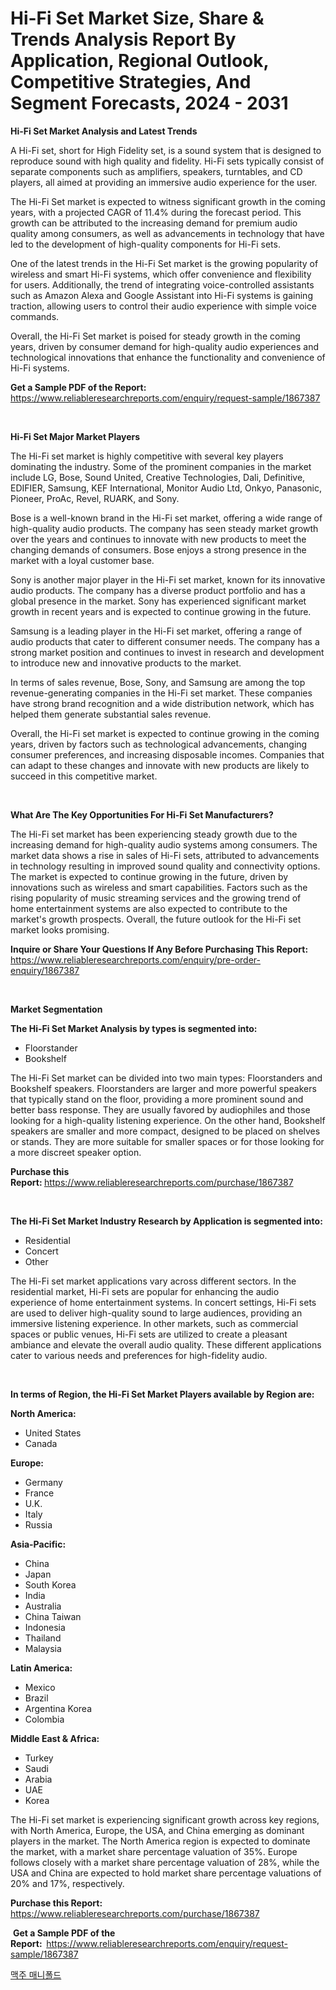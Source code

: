 <p><h1>Hi-Fi Set Market Size, Share & Trends Analysis Report By Application, Regional Outlook, Competitive Strategies, And Segment Forecasts, 2024 - 2031</h1></p><p><strong>Hi-Fi Set Market Analysis and Latest Trends</strong></p>
<p><p>A Hi-Fi set, short for High Fidelity set, is a sound system that is designed to reproduce sound with high quality and fidelity. Hi-Fi sets typically consist of separate components such as amplifiers, speakers, turntables, and CD players, all aimed at providing an immersive audio experience for the user.</p><p>The Hi-Fi Set market is expected to witness significant growth in the coming years, with a projected CAGR of 11.4% during the forecast period. This growth can be attributed to the increasing demand for premium audio quality among consumers, as well as advancements in technology that have led to the development of high-quality components for Hi-Fi sets.</p><p>One of the latest trends in the Hi-Fi Set market is the growing popularity of wireless and smart Hi-Fi systems, which offer convenience and flexibility for users. Additionally, the trend of integrating voice-controlled assistants such as Amazon Alexa and Google Assistant into Hi-Fi systems is gaining traction, allowing users to control their audio experience with simple voice commands.</p><p>Overall, the Hi-Fi Set market is poised for steady growth in the coming years, driven by consumer demand for high-quality audio experiences and technological innovations that enhance the functionality and convenience of Hi-Fi systems.</p></p>
<p><strong>Get a Sample PDF of the Report:&nbsp;</strong> <a href="https://www.reliableresearchreports.com/enquiry/request-sample/1867387">https://www.reliableresearchreports.com/enquiry/request-sample/1867387</a></p>
<p>&nbsp;</p>
<p><strong>Hi-Fi Set Major Market Players</strong></p>
<p><p>The Hi-Fi set market is highly competitive with several key players dominating the industry. Some of the prominent companies in the market include LG, Bose, Sound United, Creative Technologies, Dali, Definitive, EDIFIER, Samsung, KEF International, Monitor Audio Ltd, Onkyo, Panasonic, Pioneer, ProAc, Revel, RUARK, and Sony.</p><p>Bose is a well-known brand in the Hi-Fi set market, offering a wide range of high-quality audio products. The company has seen steady market growth over the years and continues to innovate with new products to meet the changing demands of consumers. Bose enjoys a strong presence in the market with a loyal customer base.</p><p>Sony is another major player in the Hi-Fi set market, known for its innovative audio products. The company has a diverse product portfolio and has a global presence in the market. Sony has experienced significant market growth in recent years and is expected to continue growing in the future.</p><p>Samsung is a leading player in the Hi-Fi set market, offering a range of audio products that cater to different consumer needs. The company has a strong market position and continues to invest in research and development to introduce new and innovative products to the market.</p><p>In terms of sales revenue, Bose, Sony, and Samsung are among the top revenue-generating companies in the Hi-Fi set market. These companies have strong brand recognition and a wide distribution network, which has helped them generate substantial sales revenue.</p><p>Overall, the Hi-Fi set market is expected to continue growing in the coming years, driven by factors such as technological advancements, changing consumer preferences, and increasing disposable incomes. Companies that can adapt to these changes and innovate with new products are likely to succeed in this competitive market.</p></p>
<p>&nbsp;</p>
<p><strong>What Are The Key Opportunities For Hi-Fi Set Manufacturers?</strong></p>
<p><p>The Hi-Fi set market has been experiencing steady growth due to the increasing demand for high-quality audio systems among consumers. The market data shows a rise in sales of Hi-Fi sets, attributed to advancements in technology resulting in improved sound quality and connectivity options. The market is expected to continue growing in the future, driven by innovations such as wireless and smart capabilities. Factors such as the rising popularity of music streaming services and the growing trend of home entertainment systems are also expected to contribute to the market's growth prospects. Overall, the future outlook for the Hi-Fi set market looks promising.</p></p>
<p><strong>Inquire or Share Your Questions If Any Before Purchasing This Report:</strong> <a href="https://www.reliableresearchreports.com/enquiry/pre-order-enquiry/1867387">https://www.reliableresearchreports.com/enquiry/pre-order-enquiry/1867387</a></p>
<p>&nbsp;</p>
<p><strong>Market Segmentation</strong></p>
<p><strong>The Hi-Fi Set Market Analysis by types is segmented into:</strong></p>
<p><ul><li>Floorstander</li><li>Bookshelf</li></ul></p>
<p><p>The Hi-Fi Set market can be divided into two main types: Floorstanders and Bookshelf speakers. Floorstanders are larger and more powerful speakers that typically stand on the floor, providing a more prominent sound and better bass response. They are usually favored by audiophiles and those looking for a high-quality listening experience. On the other hand, Bookshelf speakers are smaller and more compact, designed to be placed on shelves or stands. They are more suitable for smaller spaces or for those looking for a more discreet speaker option.</p></p>
<p><strong>Purchase this Report:&nbsp;</strong><a href="https://www.reliableresearchreports.com/purchase/1867387">https://www.reliableresearchreports.com/purchase/1867387</a></p>
<p>&nbsp;</p>
<p><strong>The Hi-Fi Set Market Industry Research by Application is segmented into:</strong></p>
<p><ul><li>Residential</li><li>Concert</li><li>Other</li></ul></p>
<p><p>The Hi-Fi set market applications vary across different sectors. In the residential market, Hi-Fi sets are popular for enhancing the audio experience of home entertainment systems. In concert settings, Hi-Fi sets are used to deliver high-quality sound to large audiences, providing an immersive listening experience. In other markets, such as commercial spaces or public venues, Hi-Fi sets are utilized to create a pleasant ambiance and elevate the overall audio quality. These different applications cater to various needs and preferences for high-fidelity audio.</p></p>
<p>&nbsp;</p>
<p><strong>In terms of Region, the Hi-Fi Set Market Players available by Region are:</strong></p>
<p>
    <p> <strong> North America: </strong>
        <ul>
            <li>United States</li>
            <li>Canada</li>
        </ul>
        </p> 
    <p> <strong> Europe: </strong>
        <ul>
            <li>Germany</li>
            <li>France</li>
            <li>U.K.</li>
            <li>Italy</li>
            <li>Russia</li>
        </ul>
        </p> 
    <p> <strong> Asia-Pacific: </strong>
        <ul>
            <li>China</li>
            <li>Japan</li>
            <li>South Korea</li>
            <li>India</li>
            <li>Australia</li>
            <li>China Taiwan</li>
            <li>Indonesia</li>
            <li>Thailand</li>
            <li>Malaysia</li>
        </ul>
        </p> 
    <p> <strong> Latin America: </strong>
        <ul>
            <li>Mexico</li>
            <li>Brazil</li>
            <li>Argentina Korea</li>
            <li>Colombia</li>
        </ul>
        </p> 
    <p> <strong> Middle East & Africa: </strong>
        <ul>
            <li>Turkey</li>
            <li>Saudi</li>
            <li>Arabia</li>
            <li>UAE</li>
            <li>Korea</li>
        </ul>
    </p>
    </p>
<p><p>The Hi-Fi set market is experiencing significant growth across key regions, with North America, Europe, the USA, and China emerging as dominant players in the market. The North America region is expected to dominate the market, with a market share percentage valuation of 35%. Europe follows closely with a market share percentage valuation of 28%, while the USA and China are expected to hold market share percentage valuations of 20% and 17%, respectively.</p></p>
<p><strong>Purchase this Report: </strong><a href="https://www.reliableresearchreports.com/purchase/1867387">https://www.reliableresearchreports.com/purchase/1867387</a></p>
<p>&nbsp;<strong>Get a Sample PDF of the Report:&nbsp;&nbsp;</strong><a href="https://www.reliableresearchreports.com/enquiry/request-sample/1867387">https://www.reliableresearchreports.com/enquiry/request-sample/1867387</a></p>
<p><strong></strong></p>
<p><p><a href="https://github.com/lzuwsfreyoq70/Market-Research-Report-List-1/blob/main/22262027487.md">맥주 매니폴드</a></p></p>